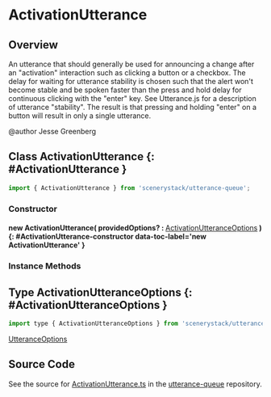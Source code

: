 # ActivationUtterance

## Overview

An utterance that should generally be used for announcing a change after an "activation" interaction such
as clicking a button or a checkbox. The delay for waiting for utterance stability is chosen such that the alert won't
become stable and be spoken faster than the press and hold delay for continuous clicking with the "enter" key. See
Utterance.js for a description of utterance "stability". The result is that pressing and holding "enter" on a
button will result in only a single utterance.

@author Jesse Greenberg

## Class ActivationUtterance {: #ActivationUtterance }


```js
import { ActivationUtterance } from 'scenerystack/utterance-queue';
```
### Constructor

#### new ActivationUtterance( providedOptions? : <span style="font-weight: 400;">[ActivationUtteranceOptions](../utterance-queue/ActivationUtterance.md#ActivationUtteranceOptions)</span> ) {: #ActivationUtterance-constructor data-toc-label='new ActivationUtterance' }

### Instance Methods





## Type ActivationUtteranceOptions {: #ActivationUtteranceOptions }


```js
import type { ActivationUtteranceOptions } from 'scenerystack/utterance-queue';
```


[UtteranceOptions](../utterance-queue/Utterance.md#UtteranceOptions)



## Source Code

See the source for [ActivationUtterance.ts](https://github.com/phetsims/utterance-queue/blob/main/js/ActivationUtterance.ts) in the [utterance-queue](https://github.com/phetsims/utterance-queue) repository.
